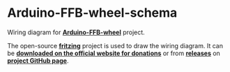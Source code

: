 # Arduino-FFB-wheel-schema

Wiring diagram for **[Arduino-FFB-wheel](https://github.com/ranenbg/Arduino-FFB-wheel)** project.

The open-source **[fritzing](https://fritzing.org)** project is used to draw the wiring diagram. It can be **[downloaded on the official website for donations](https://fritzing.org/download/)** or from **[releases](https://github.com/fritzing/fritzing-app/releases/tag/CD-268)** on **[project GitHub page](https://github.com/fritzing/fritzing-app)**.
